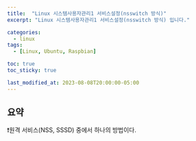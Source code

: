 ```yaml
---
title:  "Linux 시스템사용자관리1 서비스설정(nsswitch 방식)"
excerpt: "Linux 시스템사용자관리1 서비스설정(nsswitch 방식) 입니다."

categories:
  - linux
tags:
  - [Linux, Ubuntu, Raspbian]

toc: true
toc_sticky: true

last_modified_at: 2023-08-08T20:00:00-05:00
---
```


## 요약
❗원격 서비스(NSS, SSSD) 중에서 하나의 방법이다.